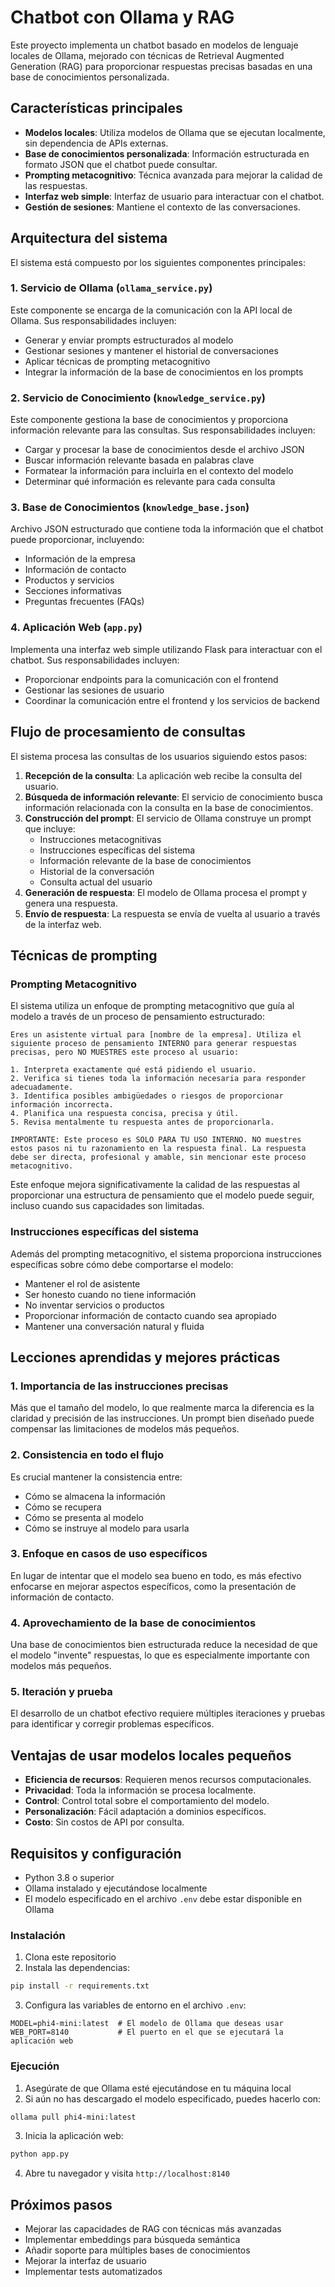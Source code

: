 # Chatbot con Ollama y RAG

Este proyecto implementa un chatbot basado en modelos de lenguaje locales de Ollama, mejorado con técnicas de Retrieval Augmented Generation (RAG) para proporcionar respuestas precisas basadas en una base de conocimientos personalizada.

## Características principales

- **Modelos locales**: Utiliza modelos de Ollama que se ejecutan localmente, sin dependencia de APIs externas.
- **Base de conocimientos personalizada**: Información estructurada en formato JSON que el chatbot puede consultar.
- **Prompting metacognitivo**: Técnica avanzada para mejorar la calidad de las respuestas.
- **Interfaz web simple**: Interfaz de usuario para interactuar con el chatbot.
- **Gestión de sesiones**: Mantiene el contexto de las conversaciones.

## Arquitectura del sistema

El sistema está compuesto por los siguientes componentes principales:

### 1. Servicio de Ollama (`ollama_service.py`)

Este componente se encarga de la comunicación con la API local de Ollama. Sus responsabilidades incluyen:

- Generar y enviar prompts estructurados al modelo
- Gestionar sesiones y mantener el historial de conversaciones
- Aplicar técnicas de prompting metacognitivo
- Integrar la información de la base de conocimientos en los prompts

### 2. Servicio de Conocimiento (`knowledge_service.py`)

Este componente gestiona la base de conocimientos y proporciona información relevante para las consultas. Sus responsabilidades incluyen:

- Cargar y procesar la base de conocimientos desde el archivo JSON
- Buscar información relevante basada en palabras clave
- Formatear la información para incluirla en el contexto del modelo
- Determinar qué información es relevante para cada consulta

### 3. Base de Conocimientos (`knowledge_base.json`)

Archivo JSON estructurado que contiene toda la información que el chatbot puede proporcionar, incluyendo:

- Información de la empresa
- Información de contacto
- Productos y servicios
- Secciones informativas
- Preguntas frecuentes (FAQs)

### 4. Aplicación Web (`app.py`)

Implementa una interfaz web simple utilizando Flask para interactuar con el chatbot. Sus responsabilidades incluyen:

- Proporcionar endpoints para la comunicación con el frontend
- Gestionar las sesiones de usuario
- Coordinar la comunicación entre el frontend y los servicios de backend

## Flujo de procesamiento de consultas

El sistema procesa las consultas de los usuarios siguiendo estos pasos:

1. **Recepción de la consulta**: La aplicación web recibe la consulta del usuario.
2. **Búsqueda de información relevante**: El servicio de conocimiento busca información relacionada con la consulta en la base de conocimientos.
3. **Construcción del prompt**: El servicio de Ollama construye un prompt que incluye:
   - Instrucciones metacognitivas
   - Instrucciones específicas del sistema
   - Información relevante de la base de conocimientos
   - Historial de la conversación
   - Consulta actual del usuario
4. **Generación de respuesta**: El modelo de Ollama procesa el prompt y genera una respuesta.
5. **Envío de respuesta**: La respuesta se envía de vuelta al usuario a través de la interfaz web.

## Técnicas de prompting

### Prompting Metacognitivo

El sistema utiliza un enfoque de prompting metacognitivo que guía al modelo a través de un proceso de pensamiento estructurado:

```
Eres un asistente virtual para [nombre de la empresa]. Utiliza el siguiente proceso de pensamiento INTERNO para generar respuestas precisas, pero NO MUESTRES este proceso al usuario:

1. Interpreta exactamente qué está pidiendo el usuario.
2. Verifica si tienes toda la información necesaria para responder adecuadamente.
3. Identifica posibles ambigüedades o riesgos de proporcionar información incorrecta.
4. Planifica una respuesta concisa, precisa y útil.
5. Revisa mentalmente tu respuesta antes de proporcionarla.

IMPORTANTE: Este proceso es SOLO PARA TU USO INTERNO. NO muestres estos pasos ni tu razonamiento en la respuesta final. La respuesta debe ser directa, profesional y amable, sin mencionar este proceso metacognitivo.
```

Este enfoque mejora significativamente la calidad de las respuestas al proporcionar una estructura de pensamiento que el modelo puede seguir, incluso cuando sus capacidades son limitadas.

### Instrucciones específicas del sistema

Además del prompting metacognitivo, el sistema proporciona instrucciones específicas sobre cómo debe comportarse el modelo:

- Mantener el rol de asistente
- Ser honesto cuando no tiene información
- No inventar servicios o productos
- Proporcionar información de contacto cuando sea apropiado
- Mantener una conversación natural y fluida

## Lecciones aprendidas y mejores prácticas

### 1. Importancia de las instrucciones precisas

Más que el tamaño del modelo, lo que realmente marca la diferencia es la claridad y precisión de las instrucciones. Un prompt bien diseñado puede compensar las limitaciones de modelos más pequeños.

### 2. Consistencia en todo el flujo

Es crucial mantener la consistencia entre:
- Cómo se almacena la información
- Cómo se recupera
- Cómo se presenta al modelo
- Cómo se instruye al modelo para usarla

### 3. Enfoque en casos de uso específicos

En lugar de intentar que el modelo sea bueno en todo, es más efectivo enfocarse en mejorar aspectos específicos, como la presentación de información de contacto.

### 4. Aprovechamiento de la base de conocimientos

Una base de conocimientos bien estructurada reduce la necesidad de que el modelo "invente" respuestas, lo que es especialmente importante con modelos más pequeños.

### 5. Iteración y prueba

El desarrollo de un chatbot efectivo requiere múltiples iteraciones y pruebas para identificar y corregir problemas específicos.

## Ventajas de usar modelos locales pequeños

- **Eficiencia de recursos**: Requieren menos recursos computacionales.
- **Privacidad**: Toda la información se procesa localmente.
- **Control**: Control total sobre el comportamiento del modelo.
- **Personalización**: Fácil adaptación a dominios específicos.
- **Costo**: Sin costos de API por consulta.

## Requisitos y configuración

- Python 3.8 o superior
- Ollama instalado y ejecutándose localmente
- El modelo especificado en el archivo `.env` debe estar disponible en Ollama

### Instalación

1. Clona este repositorio
2. Instala las dependencias:

```bash
pip install -r requirements.txt
```

3. Configura las variables de entorno en el archivo `.env`:

```
MODEL=phi4-mini:latest  # El modelo de Ollama que deseas usar
WEB_PORT=8140           # El puerto en el que se ejecutará la aplicación web
```

### Ejecución

1. Asegúrate de que Ollama esté ejecutándose en tu máquina local
2. Si aún no has descargado el modelo especificado, puedes hacerlo con:

```bash
ollama pull phi4-mini:latest
```

3. Inicia la aplicación web:

```bash
python app.py
```

4. Abre tu navegador y visita `http://localhost:8140`

## Próximos pasos

- Mejorar las capacidades de RAG con técnicas más avanzadas
- Implementar embeddings para búsqueda semántica
- Añadir soporte para múltiples bases de conocimientos
- Mejorar la interfaz de usuario
- Implementar tests automatizados
